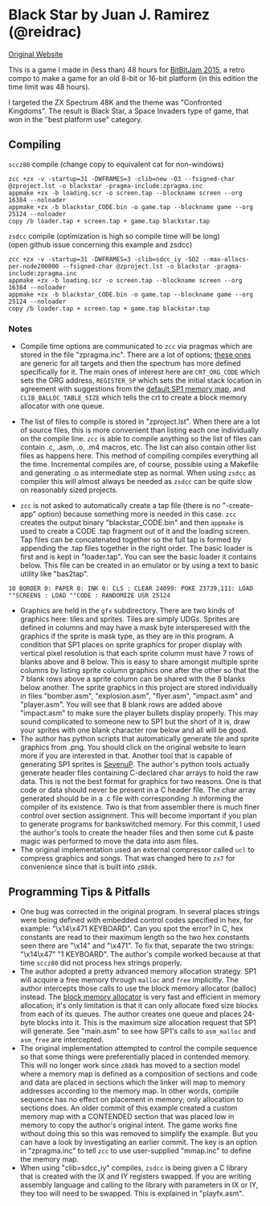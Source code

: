 # Black Star by Juan J. Ramirez (@reidrac)
[Original Website](https://www.usebox.net/jjm/blackstar/)

This is a game I made in (less than) 48 hours for [BitBitJam 2015](http://bitbitjam.com/), a retro compo to make a game for an old 8-bit or 16-bit platform (in this edition the time limit was 48 hours).

I targeted the ZX Spectrum 48K and the theme was "Confronted Kingdoms". The result is Black Star, a Space Invaders type of game, that won in the "best platform use" category.

## Compiling

`sccz80` compile (change copy to equivalent cat for non-windows)
~~~
zcc +zx -v -startup=31 -DWFRAMES=3 -clib=new -O3 --fsigned-char @zproject.lst -o blackstar -pragma-include:zpragma.inc
appmake +zx -b loading.scr -o screen.tap --blockname screen --org 16384 --noloader
appmake +zx -b blackstar_CODE.bin -o game.tap --blockname game --org 25124 --noloader
copy /b loader.tap + screen.tap + game.tap blackstar.tap
~~~
`zsdcc` compile (optimization is high so compile time will be long)  \
(open github issue concerning this example and zsdcc)
~~~
zcc +zx -v -startup=31 -DWFRAMES=3 -clib=sdcc_iy -SO2 --max-allocs-per-node200000 --fsigned-char @zproject.lst -o blackstar -pragma-include:zpragma.inc
appmake +zx -b loading.scr -o screen.tap --blockname screen --org 16384 --noloader
appmake +zx -b blackstar_CODE.bin -o game.tap --blockname game --org 25124 --noloader
copy /b loader.tap + screen.tap + game.tap blackstar.tap
~~~
### Notes

* Compile time options are communicated to `zcc` via pragmas which are stored in the file "zpragma.inc".  There are a lot of options; [these ones](https://www.z88dk.org/wiki/doku.php?id=libnew:target_embedded#crt_configuration) are generic for all targets and then the spectrum has more defined specifically for it.  The main ones of interest here are `CRT_ORG_CODE` which sets the ORG address, `REGISTER_SP` which sets the initial stack location in agreement with suggestions from the [default SP1 memory map](https://github.com/z88dk/z88dk/blob/master/libsrc/_DEVELOPMENT/target/zx/config_sp1.m4#L34), and `CLIB_BALLOC_TABLE_SIZE` which tells the crt to create a block memory allocator with one queue.

* The list of files to compile is stored in "zproject.lst".  When there are a lot of source files, this is more convenient than listing each one individually on the compile line.  `zcc` is able to compile anything so the list of files can contain .c, .asm, .o, .m4 macros, etc.  The list can also contain other list files as happens here.  This method of compiling compiles everything all the time.  Incremental compiles are, of course, possible using a Makefile and generating .o as intermediate step as normal.  When using `zsdcc` as compiler this will almost always be needed as `zsdcc` can be quite slow on reasonably sized projects.

* `zcc` is not asked to automatically create a tap file (there is no "-create-app" option) because something more is needed in this case.  `zcc` creates the output binary "blackstar_CODE.bin" and then `appmake` is used to create a CODE .tap fragment out of it and the loading screen.  Tap files can be concatenated together so the full tap is formed by appending the .tap files together in the right order.  The basic loader is first and is kept in "loader.tap".  You can see the basic loader it contains below.  This file can be created in an emulator or by using a text to basic utility like "bas2tap".
```
10 BORDER 0: PAPER 0: INK 0: CLS : CLEAR 24099: POKE 23739,111: LOAD ""SCREEN$ : LOAD ""CODE : RANDOMIZE USR 25124
```

* Graphics are held in the `gfx` subdirectory.  There are two kinds of graphics here: tiles and sprites.  Tiles are simply UDGs.  Sprites are defined in columns and may have a mask byte intersperesed with the graphics if the sprite is mask type, as they are in this program.  A condition that SP1 places on sprite graphics for proper display with vertical pixel resolution is that each sprite column must have 7 rows of blanks above and 8 below.  This is easy to share amongst multiple sprite columns by listing sprite column graphics one after the other so that the 7 blank rows above a sprite column can be shared with the 8 blanks below another.  The sprite graphics in this project are stored individually in files "bomber.asm", "explosion.asm", "flyer.asm", "impact.asm" and "player.asm".  You will see that 8 blank rows are added above "impact.asm" to make sure the player bullets display properly.   This may sound complicated to someone new to SP1 but the short of it is, draw your sprites with one blank character row below and all will be good.
* The author has python scripts that automatically generate tile and sprite graphics from .png.  You should click on the original website to learn more if you are interested in that.  Another tool that is capable of generating SP1 sprites is [SevenuP](http://metalbrain.speccy.org/).  The author's python tools actually generate header files containing C-declared char arrays to hold the raw data.  This is not the best format for graphics for two reasons.  One is that code or data should never be present in a C header file.  The char array generated should be in a .c file with corresponding .h informing the compiler of its existence.  Two is that from assembler there is much finer control over section assignment.  This will become important if you plan to generate programs for bankswitched memory.  For this commit, I used the author's tools to create the header files and then some cut & paste magic was performed to move the data into asm files.
* The original implementation used an external compressor called `ucl` to compress graphics and songs.  That was changed here to `zx7` for convenience since that is built into `z88dk`.

## Programming Tips & Pitfalls
* One bug was corrected in the original program.  In several places strings were being defined with embedded control codes specified in hex, for example: "\x14\x471 KEYBOARD".  Can you spot the error?  In C, hex constants are read to their maximum length so the two hex constants seen there are "\x14" and "\x471".  To fix that, separate the two strings:  "\x14\x47" "1 KEYBOARD".  The author's compile worked because at that time `sccz80` did not process hex strings properly.
* The author adopted a pretty advanced memory allocation strategy.  SP1 will acquire a free memory through `malloc` and `free` implicitly.  The author intercepts those calls to use the block memory allocator (balloc) instead.  The [block memory allocator](https://en.wikipedia.org/wiki/Memory_management#Fixed-size_blocks_allocation) is very fast and efficient in memory allocation; it's only limitation is that it can only allocate fixed size blocks from each of its queues.  The author creates one queue and places 24-byte blocks into it.  This is the maximum size allocation request that SP1 will generate.  See "main.asm" to see how SP1's calls to `asm_malloc` and `asm_free` are intercepted.
* The original implementation attempted to control the compile sequence so that some things were preferentially placed in contended memory.  This will no longer work since `z88dk` has moved to a section model where a memory map is defined as a composition of sections and code and data are placed in sections which the linker will map to memory addresses according to the memory map.  In other words, compile sequence has no effect on placement in memory; only allocation to sections does.  An older commit of this example created a custom memory map with a CONTENDED section that was placed low in memory to copy the author's original intent.  The game works fine without doing this so this was removed to simplify the example.  But you can have a look by investigating an earlier commit.  The key is an option in "zpragma.inc" to tell `zcc` to use user-supplied "mmap.inc" to define the memory map.
* When using "clib=sdcc_iy" compiles, `zsdcc` is being given a C library that is created with the IX and IY registers swapped.  If you are writing assembly language and calling to the library with parameters in IX or IY, they too will need to be swapped.  This is explained in "playfx.asm".
